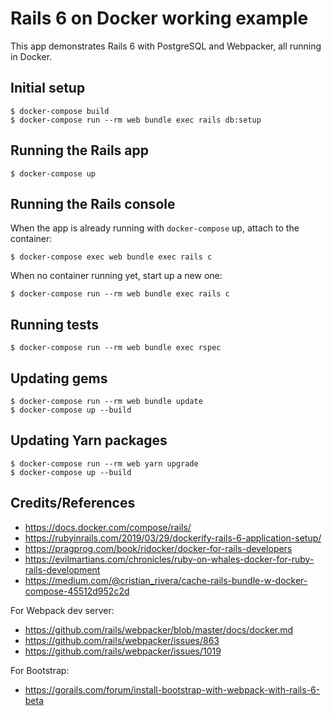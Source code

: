 # Rails 6 on Docker working example

This app demonstrates Rails 6 with PostgreSQL and Webpacker, all running in Docker.

## Initial setup
```
$ docker-compose build
$ docker-compose run --rm web bundle exec rails db:setup
```

## Running the Rails app
```
$ docker-compose up
```

## Running the Rails console
When the app is already running with `docker-compose` up, attach to the container:
```
$ docker-compose exec web bundle exec rails c
```

When no container running yet, start up a new one:
```
$ docker-compose run --rm web bundle exec rails c
```

## Running tests
```
$ docker-compose run --rm web bundle exec rspec
```

## Updating gems
```
$ docker-compose run --rm web bundle update
$ docker-compose up --build
```

## Updating Yarn packages
```
$ docker-compose run --rm web yarn upgrade
$ docker-compose up --build
```

## Credits/References

* https://docs.docker.com/compose/rails/
* https://rubyinrails.com/2019/03/29/dockerify-rails-6-application-setup/
* https://pragprog.com/book/ridocker/docker-for-rails-developers
* https://evilmartians.com/chronicles/ruby-on-whales-docker-for-ruby-rails-development
* https://medium.com/@cristian_rivera/cache-rails-bundle-w-docker-compose-45512d952c2d

For Webpack dev server:
* https://github.com/rails/webpacker/blob/master/docs/docker.md
* https://github.com/rails/webpacker/issues/863
* https://github.com/rails/webpacker/issues/1019

For Bootstrap:
* https://gorails.com/forum/install-bootstrap-with-webpack-with-rails-6-beta
